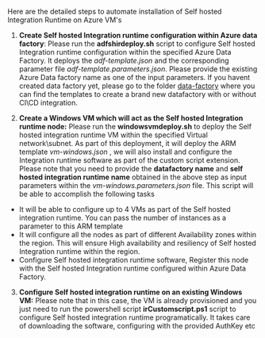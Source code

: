 Here are the detailed steps to automate installation of Self hosted Integration Runtime on Azure VM's

1. **Create Self hosted Integration runtime configuration within Azure data factory**: Please run the **adfshirdeploy.sh** script to configure Self hosted Integration runtime configuration within the specified Azure Data Factory. It deploys the *adf-template.json* and the corresponding parameter file *adf-template.parameters.json*. Please provide the existing Azure Data factory name as one of the input parameters. If you havent created data factory yet, please go to the folder [data-factory](https://github.com/microsoft/implementation-patterns/tree/main/pattern-datafactory-databricks/components/data-factory) where you can find the templates to create a brand new datafactory with or without CI\CD integration.


2. **Create a Windows VM which will act as the Self hosted Integration runtime node:** Please run the **windowsvmdeploy.sh** to deploy the Self hosted integration runtime VM within the specified Virtual network\subnet. As part of this deployment, it will deploy the ARM template *vm-windows.json*  , we will also install and configure the Integration runtime software as part of the custom script extension. Please note that you need to provide the **datafactory name** and **self hosted integration runtime name** obtained in the above step as input parameters within the *vm-windows.parameters.json* file.
  This script will be able to accomplish the following tasks	

- It will be able to configure up to 4 VMs as part of the Self hosted integration runtime. You can pass the number of instances as a parameter to this ARM template
- It will configure all the nodes as part of different Availability zones within the region. This will ensure High availability and resiliency of Self hosted Integration runtime within the region.
- Configure Self hosted integration runtime software, Register this node with the Self hosted Integration runtime configured within Azure Data Factory. 

3. **Configure Self hosted integration runtime on an existing Windows VM:** Please note that in this case, the VM is already provisioned and you just need to run the powershell script **irCustomscript.ps1** script to configure Self hosted integration runtime programatically. It takes care of downloading the software, configuring with the provided AuthKey etc
